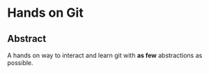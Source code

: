 # Hands on Git

## Abstract

A hands on way to interact and learn git with **as few** abstractions as possible.
